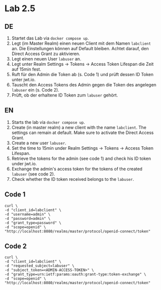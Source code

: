 # Lab 2.5

## DE

1) Startet das Lab via `docker compose up`.
2) Legt (im Master Realm) einen neuen Client mit dem Namen `labclient` an. Die Einstellungen können auf Default bleiben. Achtet darauf, den Direct Access Grant zu aktivieren.
3) Legt einen neuen User `labuser` an.
4) Legt unter Realm Settings -> Tokens -> Access Token Lifespan die Zeit auf 15min fest.
5) Ruft für den Admin die Token ab (s. Code 1) und prüft dessen ID Token unter jwt.io.
6) Tauscht den Access Tokens des Admin gegen die Token des angelegen `labuser` ein (s. Code 2).
7) Prüft, ob der erhaltene ID Token zum `labuser` gehört.

## EN

1) Starts the lab via `docker compose up`.
3) Create (in master realm) a new client with the name `labclient`. The settings can remain at default. Make sure to activate the Direct Access Grant.
3) Create a new user `labuser`.
4) Set the time to 15min under Realm Settings -> Tokens -> Access Token Lifespan.
5) Retrieve the tokens for the admin (see code 1) and check his ID token under jwt.io.
6) Exchange the admin's access token for the tokens of the created `labuser` (see code 2).
7) Check whether the ID token received belongs to the `labuser`.
 
## Code 1

```
curl \
-d "client_id=labclient" \
-d "username=admin" \
-d "password=admin" \
-d "grant_type=password" \
-d "scope=openid" \
"http://localhost:8080/realms/master/protocol/openid-connect/token"
```


## Code 2

```
curl \
-d "client_id=labclient" \
-d "requested_subject=labuser" \
-d "subject_token=<ADMIN-ACCESS-TOKEN>" \
-d "grant_type=urn:ietf:params:oauth:grant-type:token-exchange" \
-d "scope=openid" \
"http://localhost:8080/realms/master/protocol/openid-connect/token"
```


